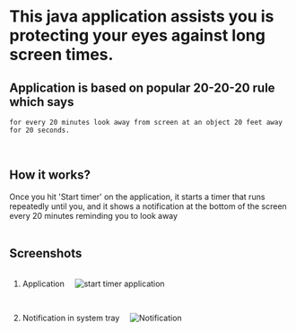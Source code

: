 # This java application assists you is protecting your eyes against long screen times.
## Application is based on popular 20-20-20 rule which says
    for every 20 minutes look away from screen at an object 20 feet away for 20 seconds.
<br>

## How it works?
Once you hit 'Start timer' on the application, it starts a timer that runs repeatedly until you, and it shows a notification at the bottom of the screen every 20 minutes reminding you to look away<br><br>


## Screenshots
1. Application
    <img src="master/start_timer.png"
     alt="start timer application"
     style="float: center; margin: 15px;" />

2. Notification in system tray
    <img src="master/notification.png"
     alt="Notification"
     style="float: center; margin: 15px;" />
